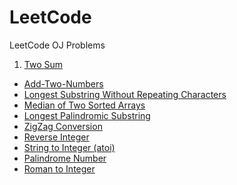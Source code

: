 # LeetCode
LeetCode OJ Problems

1. [Two Sum](Two-Sum.md)
- [Add-Two-Numbers](Add-Two-Numbers.md)
- [Longest Substring Without Repeating Characters](Longest-Substring-Without-Repeating-Characters.md)
- [Median of Two Sorted Arrays](Median-of-Two-Sorted-Arrays.md)
- [Longest Palindromic Substring](Longest-Palindromic-Substring.md)
- [ZigZag Conversion](ZigZag-Conversion.md)
- [Reverse Integer](Reverse-Integer.md)
- [String to Integer (atoi)](String-to-Integer(atoi).md)
- [Palindrome Number](Palindrome-Number.md)
- [Roman to Integer](Roman-to-Integer.md)

